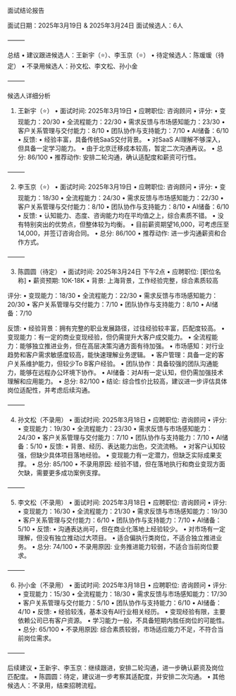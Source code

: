 面试结论报告

面试日期：2025年3月19日 & 2025年3月24日
面试候选人：6人

⸻

总结
	•	建议跟进候选人：王新宇（⭐）、李玉京（⭐）
	•	待定候选人：陈瑗瑗（待定）
	•	不录用候选人：孙文松、李文松、孙小金

⸻

候选人详细分析

1. 王新宇（⭐）
	•	面试时间: 2025年3月19日
	•	应聘职位: 咨询顾问
	•	评分:
	•	变现能力：20/30
	•	全流程能力：22/30
	•	需求反馈与市场感知能力：23/30
	•	客户关系管理与交付能力：8/10
	•	团队协作与支持能力：7/10
	•	AI储备：6/10
	•	反馈:
	•	经验丰富，具备传统SaaS交付背景。
	•	对SaaS AI理解不够深入，但具备一定学习能力。
	•	由于北京迁移成本较高，暂定二次沟通再议。
	•	总分: 86/100
	•	推荐动作: 安排二轮沟通，确认适配度和薪资可行性。

⸻

2. 李玉京（⭐）
	•	面试时间: 2025年3月19日
	•	应聘职位: 咨询顾问
	•	评分:
	•	变现能力：18/30
	•	全流程能力：24/30
	•	需求反馈与市场感知能力：22/30
	•	客户关系管理与交付能力：8/10
	•	团队协作与支持能力：8/10
	•	AI储备：6/10
	•	反馈:
	•	认知能力、态度、咨询能力均在平均值之上，综合素质不错。
	•	没有特别突出的优势点，但整体较为均衡。
	•	目前薪资期望16,000，可考虑压至14,000，并签订咨询合同。
	•	总分: 86/100
	•	推荐动作: 进一步沟通薪资和合作方式。

⸻

3. 陈圆圆（待定）
	•	面试时间: 2025年3月24日 下午2点
	•	应聘职位: [职位名称]
	•	薪资预期: 10K-18K
	•	背景: 上海背景，工作经验完整，综合素质较高

评分:
	•	变现能力：18/30
	•	全流程能力：22/30
	•	需求反馈与市场感知能力：20/30
	•	客户关系管理与交付能力：7/10
	•	团队协作与支持能力：8/10
	•	AI储备：7/10

反馈:
	•	经验背景：拥有完整的职业发展路径，过往经验较丰富，匹配度较高。
	•	变现能力：有一定的商业变现经验，但仍需提升大客户成交能力。
	•	全流程能力：能够独立推进业务，但在高层决策沟通方面有待加强。
	•	市场感知：对行业趋势和客户需求敏感度较高，能快速理解业务逻辑。
	•	客户管理：具备一定的客户关系维护能力，但较少To B客户经验。
	•	团队协作：具备较强的团队沟通能力，能够在远程办公环境下协作。
	•	AI储备：对AI有一定认知，但仍需加强技术理解和应用能力。
	•	总分: 82/100
	•	结论: 综合性价比较高，建议进一步评估具体岗位适配性，并考虑后续沟通。

⸻

4. 孙文松（不录用）
	•	面试时间: 2025年3月18日
	•	应聘职位: 咨询顾问
	•	评分:
	•	变现能力：19/30
	•	全流程能力：23/30
	•	需求反馈与市场感知能力：24/30
	•	客户关系管理与交付能力：7/10
	•	团队协作与支持能力：7/10
	•	AI储备：5/10
	•	反馈:
	•	背景、经历、表达能力出色，交流流畅。
	•	对客户认知较强，但缺少具体项目落地经验。
	•	变现能力有一定潜力，但缺乏实际成果支撑。
	•	总分: 85/100
	•	不录用原因: 经验不错，但在落地执行和商业变现方面欠缺，需要更多成功案例支撑。

⸻

5. 李文松（不录用）
	•	面试时间: 2025年3月18日
	•	应聘职位: 咨询顾问
	•	评分:
	•	变现能力：16/30
	•	全流程能力：21/30
	•	需求反馈与市场感知能力：19/30
	•	客户关系管理与交付能力：6/10
	•	团队协作与支持能力：7/10
	•	AI储备：5/10
	•	反馈:
	•	沟通表达尚可，但在商业化落地上经验较少。
	•	对市场有一定理解，但没有独立推动过大项目。
	•	适合偏执行类岗位，不适合独立推进业务。
	•	总分: 74/100
	•	不录用原因: 业务推进能力较弱，不适合当前岗位要求。

⸻

6. 孙小金（不录用）
	•	面试时间: 2025年3月18日
	•	应聘职位: 咨询顾问
	•	评分:
	•	变现能力：15/30
	•	全流程能力：18/30
	•	需求反馈与市场感知能力：17/30
	•	客户关系管理与交付能力：5/10
	•	团队协作与支持能力：6/10
	•	AI储备：4/10
	•	反馈:
	•	经验较浅，基本没有AI行业相关经历。
	•	变现经验有限，主要依赖公司已有客户资源。
	•	学习能力一般，不具备短期内胜任岗位的可能性。
	•	总分: 65/100
	•	不录用原因: 综合素质较弱，市场适应能力不足，不符合当前岗位需求。

⸻

后续建议
	•	王新宇、李玉京：继续跟进，安排二轮沟通，进一步确认薪资及岗位匹配度。
	•	陈圆圆：待定，建议进一步考察其适配度，并安排二次沟通。
	•	其他候选人：不录用，结束招聘流程。